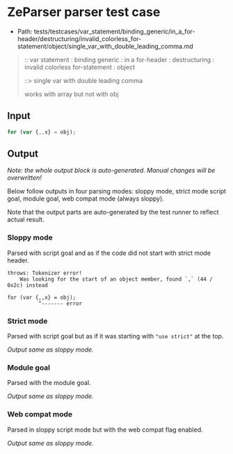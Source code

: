 # ZeParser parser test case

- Path: tests/testcases/var_statement/binding_generic/in_a_for-header/destructuring/invalid_colorless_for-statement/object/single_var_with_double_leading_comma.md

> :: var statement : binding generic : in a for-header : destructuring : invalid colorless for-statement : object
>
> ::> single var with double leading comma
>
> works with array but not with obj

## Input

`````js
for (var {,,x} = obj);
`````

## Output

_Note: the whole output block is auto-generated. Manual changes will be overwritten!_

Below follow outputs in four parsing modes: sloppy mode, strict mode script goal, module goal, web compat mode (always sloppy).

Note that the output parts are auto-generated by the test runner to reflect actual result.

### Sloppy mode

Parsed with script goal and as if the code did not start with strict mode header.

`````
throws: Tokenizer error!
    Was looking for the start of an object member, found `,` (44 / 0x2c) instead

for (var {,,x} = obj);
          ^------- error
`````

### Strict mode

Parsed with script goal but as if it was starting with `"use strict"` at the top.

_Output same as sloppy mode._

### Module goal

Parsed with the module goal.

_Output same as sloppy mode._

### Web compat mode

Parsed in sloppy script mode but with the web compat flag enabled.

_Output same as sloppy mode._
